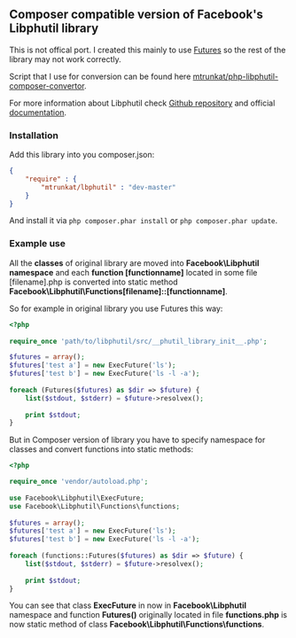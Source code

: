 Composer compatible version of Facebook's Libphutil library
-------
This is not offical port. I created this mainly to use [Futures]( https://secure.phabricator.com/book/libphutil/article/using_futures/) so the rest of the library may not work correctly.

Script that I use for conversion can be found here [mtrunkat/php-libphutil-composer-convertor](https://github.com/mtrunkat/php-libphutil-composer-convertor). 

For more information about Libphutil check [Github repository](https://github.com/facebook/libphutil) and official [documentation](https://secure.phabricator.com/book/libphutil/).

### Installation

Add this library into you composer.json:
```json
{
    "require" : {
        "mtrunkat/lbphutil" : "dev-master"
    }
}
```
And install it via `php composer.phar install` or `php composer.phar update`.

### Example use

All the **classes** of original library are moved into **Facebook\Libphutil namespace** and each **function [functionname]** located in some file [filename].php is converted into static method **Facebook\Libphutil\Functions[filename]::[functionname]**.

So for example in original library you use Futures this way:
```php
<?php
	
require_once 'path/to/libphutil/src/__phutil_library_init__.php';

$futures = array();
$futures['test a'] = new ExecFuture('ls');
$futures['test b'] = new ExecFuture('ls -l -a');
	
foreach (Futures($futures) as $dir => $future) {
    list($stdout, $stderr) = $future->resolvex();
	
    print $stdout;
}
```
But in Composer version of library you have to specify namespace for classes and convert functions into static methods:
```php
<?php

require_once 'vendor/autoload.php';
	
use Facebook\Libphutil\ExecFuture;
use Facebook\Libphutil\Functions\functions;
	
$futures = array();
$futures['test a'] = new ExecFuture('ls');
$futures['test b'] = new ExecFuture('ls -l -a');
	
foreach (functions::Futures($futures) as $dir => $future) {
    list($stdout, $stderr) = $future->resolvex();
	
    print $stdout;
}
```

You can see that class **ExecFuture** in now in **Facebook\Libphutil** namespace and function **Futures()** originally located in file **functions.php** is now static method of class **Facebook\Libphutil\Functions\functions**.
